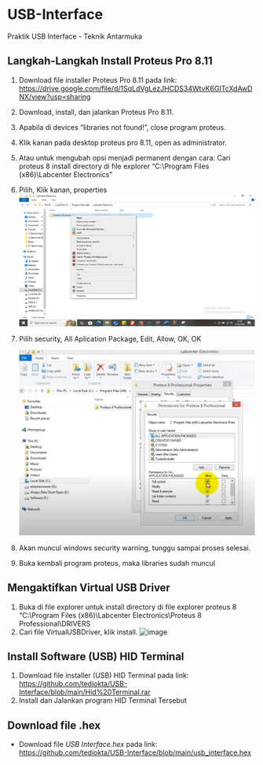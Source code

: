 # USB-Interface
Praktik USB Interface - Teknik Antarmuka

## Langkah-Langkah Install Proteus Pro 8.11
1. Download file installer Proteus Pro 8.11 pada link: 
   https://drive.google.com/file/d/1SqLdVgLezJHCDS34WtvK6GITcXdAwDNX/view?usp=sharing

3. Download, install, dan jalankan Proteus Pro 8.11.
4. Apabila di devices “libraries not found!”, close program proteus.
5.	Klik kanan pada desktop proteus pro 8.11, open as administrator. 
6.	Atau untuk mengubah opsi menjadi permanent dengan cara:
   Cari proteus 8 install directory di file explorer “C:\Program Files (x86)\Labcenter 
   Electronics”
8.	Pilih, Klik kanan, properties
   ![alt text](https://github.com/tediokta/ElDa/blob/main/Proteus%202.jpg)

9. Pilih security, All Aplication Package, Edit, Allow, OK, OK 

   ![alt text](https://github.com/tediokta/ElDa/blob/main/Proteus%201.jpg)

10. Akan muncul windows security warning, tunggu sampai proses selesai.
11. Buka kembali program proteus, maka libraries sudah muncul


## Mengaktifkan Virtual USB Driver
1. Buka di file explorer untuk install directory di file explorer proteus 8 “C:\Program Files (x86)\Labcenter 
   Electronics\Proteus 8 Professional\DRIVERS
2. Cari file VirtualUSBDriver, klik install.
![image](https://github.com/user-attachments/assets/82a6da80-da7b-4448-8464-a337a13e8e21)



## Install Software (USB) HID Terminal
1. Download file installer (USB) HID Terminal pada link:
   https://github.com/tediokta/USB-Interface/blob/main/Hid%20Terminal.rar
2. Install dan Jalankan program HID Terminal Tersebut


## Download file .hex
- Download file _USB Interface.hex_ pada link:
  https://github.com/tediokta/USB-Interface/blob/main/usb_interface.hex


